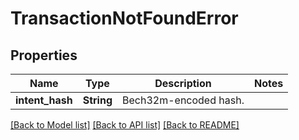 # TransactionNotFoundError

## Properties

Name | Type | Description | Notes
------------ | ------------- | ------------- | -------------
**intent_hash** | **String** | Bech32m-encoded hash. | 

[[Back to Model list]](../README.md#documentation-for-models) [[Back to API list]](../README.md#documentation-for-api-endpoints) [[Back to README]](../README.md)


